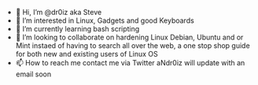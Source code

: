 - 👋 Hi, I’m @dr0iz aka Steve
- 👀 I’m interested in Linux, Gadgets and good Keyboards
- 🌱 I’m currently learning bash scripting
- 💞️ I’m looking to collaborate on hardening Linux Debian, Ubuntu and or Mint instaed of having to search all over the web, a one stop shop guide for both new and existing users of Linux OS
- 📫 How to reach me contact me via Twitter aNdr0iz will update with an email soon

<!---
dr0iz/dr0iz is a ✨ special ✨ repository because its `README.md` (this file) appears on your GitHub profile.
You can click the Preview link to take a look at your changes.
--->

